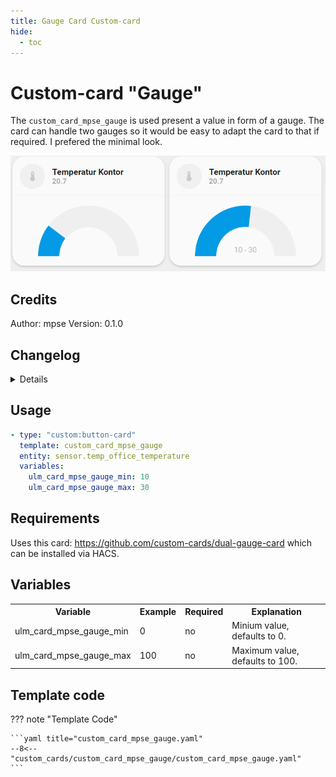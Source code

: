 ```yaml
---
title: Gauge Card Custom-card
hide:
  - toc
---
```


<!-- markdownlint-disable MD046 -->

# Custom-card "Gauge"

The `custom_card_mpse_gauge` is used present a value in form of a gauge. The card can handle two gauges so it would be easy to adapt the card to that if required. I prefered the minimal look.

![Printer](../../docs/assets/img/custom_gauge.png)

## Credits

Author: mpse
Version: 0.1.0

## Changelog

<details>
Initial release.
</details>

## Usage

```yaml
- type: "custom:button-card"
  template: custom_card_mpse_gauge
  entity: sensor.temp_office_temperature
  variables:
    ulm_card_mpse_gauge_min: 10
    ulm_card_mpse_gauge_max: 30
```

## Requirements

Uses this card: <https://github.com/custom-cards/dual-gauge-card> which can be installed via HACS.

## Variables

<table>
<tr>
<th>Variable</th>
<th>Example</th>
<th>Required</th>
<th>Explanation</th>
</tr>
<tr>
<td>ulm_card_mpse_gauge_min</td>
<td>0</td>
<td>no</td>
<td>Minium value, defaults to 0.</td>
</tr>
<tr>
<td>ulm_card_mpse_gauge_max</td>
<td>100</td>
<td>no</td>
<td>Maximum value, defaults to 100.</td>
</tr>
</table>

## Template code

??? note "Template Code"

    ```yaml title="custom_card_mpse_gauge.yaml"
    --8<-- "custom_cards/custom_card_mpse_gauge/custom_card_mpse_gauge.yaml"
    ```

